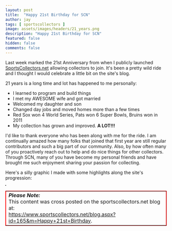 ```yaml
---
layout: post
title:  "Happy 21st Birthday for SCN"
author: jay
tags: [ sportscollectors ] 
image: assets/images/headers/21_years.png
description: "Happy 21st Birthday for SCN"
featured: false
hidden: false
comments: false
---
```


<p>Last week marked the 21st Anniversary from when I publicly launched <a href="https://www.sporrtscollectors.net">SportsCollectors.net</a> allowing collectors to join. It's been a pretty wild ride and I thought I would celebrate a little bit on the site's blog.</p>

<p>21 years is a long time and lot has happened to me personally:</p>
<ul>
<li>I learned to program and build things</li>
<li>I met my AWESOME wife and got married</li>
<li>Welcomed my daughter and son</li>
<li>Changed day jobs and moved homes more than a few times</li>
<li>Red Sox won 4 World Series, Pats won 6 Super Bowls, Bruins won in 2011</li>
<li>My collection has grown and improved. <b>A LOT!!!</b></li>
</ul>

<p>I'd like to thank everyone who has been along with me for the ride. I am continually amazed how many folks that joined that first year are still regular contributors and such a big part of our community.  Also, by how often many of you proactively reach out to help and do nice things for other collectors. Through SCN, many of you have become my personal friends and have brought me such enjoyment sharing your passion for collecting.</p>

<p>Here's a silly graphic I made with some highlights along the site's progression:</p>

<p><img src="{{ site.baseurl }}/assets/images/scn_21_years_highlights.gif" alt="" style="border:1px solid black;"  border="0" alt="21 years" /></p>

<table style="width: 100%; border-color:red;" border="1" cellpadding="5">
<tr>
<td>
   <strong><i>Please Note:</i></strong><br>
   This content was cross posted on the sportscollectors.net blog at:<br>
   <a href="https://www.sportscollectors.net/blog.aspx?id=165&m=Happy+21st+Birthday" target="_blank">https://www.sportscollectors.net/blog.aspx?id=165&m=Happy+21st+Birthday</a>.
    </td>
</tr>
</table>